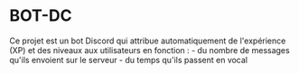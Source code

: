# BOT-DC
Ce projet est un bot Discord qui attribue automatiquement de l'expérience (XP) et des niveaux aux utilisateurs en fonction :  - du nombre de messages qu'ils envoient sur le serveur  - du temps qu'ils passent en vocal
